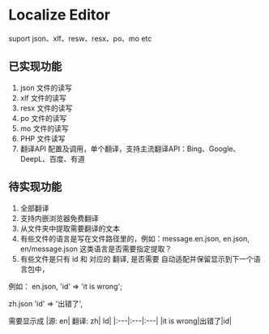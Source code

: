 # Localize Editor
 suport json、xlf、resw、resx、po、mo etc


## 已实现功能

1. json 文件的读写
2. xlf 文件的读写
3. resx 文件的读写
4. po 文件的读写
5. mo 文件的读写
6. PHP 文件读写
7. 翻译API 配置及调用，单个翻译，支持主流翻译API：Bing、Google、DeepL、百度、有道


## 待实现功能

1. 全部翻译
2. 支持内嵌浏览器免费翻译
3. 从文件夹中提取需要翻译的文本
4. 有些文件的语言是写在文件路径里的，例如：message.en.json, en.json, en/message.json  这类语言是否需要指定提取？
5. 有些文件是只有 id 和 对应的 翻译, 是否需要 自动适配并保留显示到下一个语言包中，

例如： en.json, 'id' => 'it is wrong'; 

zh.json 'id' => '出错了', 

需要显示成 
|源: en| 翻译: zh| Id|
|:---|:---|:---|
|it is wrong|出错了|id|